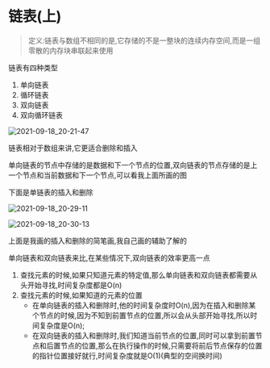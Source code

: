 #  链表(上)

> 定义:链表与数组不相同的是,它存储的不是一整块的连续内存空间,而是一组零散的内存块串联起来使用

链表有四种类型

1. 单向链表
2. 循环链表
3. 双向链表
4. 双向循环链表

![2021-09-18_20-21-47](https://gitee.com/IU_czx/images/raw/master/img/%E9%93%BE%E8%A1%A8%E5%88%86%E7%B1%BB.jpg)

链表相对于数组来讲,它更适合删除和插入

单向链表的节点中存储的是数据和下一个节点的位置,双向链表的节点存储的是上一个节点和当前数据和下一个节点,可以看我上面所画的图

下面是单链表的插入和删除

![2021-09-18_20-29-11](https://gitee.com/IU_czx/images/raw/master/img/%E6%8F%92%E5%85%A5.jpg)

![2021-09-18_20-30-13](https://gitee.com/IU_czx/images/raw/master/img/%E9%93%BE%E8%A1%A8%E5%88%A0%E9%99%A4.jpg)

上面是我画的插入和删除的简笔画,我自己画的辅助了解的

单向链表和双向链表来比,在某些情况下,双向链表的效率更高一点

1. 查找元素的时候,如果只知道元素的特定值,那么单向链表和双向链表都需要从头开始寻找,时间复杂度都是O(n)
2. 查找元素的时候,如果知道的元素的位置
   * 在单向链表的插入和删除时,他的时间复杂度时O(n),因为在插入和删除某个节点的时候,因为不知到前置节点的位置,所以会从头部开始寻找,所以时间复杂度是O(n);
   * 在双向链表的插入和删除时,我们知道当前节点的位置,同时可以拿到前置节点和后置节点的位置,那么在执行操作的时候,只需要将前后节点保存的位置的指针位置接好就行,时间复杂度就是O(1)(典型的空间换时间)